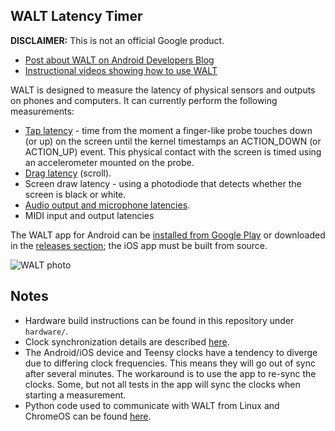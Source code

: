 ## WALT Latency Timer ##

**DISCLAIMER:** This is not an official Google product.

 * [Post about WALT on Android Developers Blog](http://android-developers.blogspot.ca/2016/04/a-new-method-to-measure-touch-and-audio.html)
 * [Instructional videos showing how to use WALT](https://www.youtube.com/playlist?list=PLd6Fi7WgXfcCEJg1FDqNCoQfpWo7W3J5a)

WALT is designed to measure the latency of physical sensors and outputs on phones and computers. It can currently perform the following measurements:

 * [Tap latency](docs/TapLatency.md) - time from the moment a finger-like probe touches down (or up) on the screen
   until the kernel timestamps an ACTION_DOWN (or ACTION_UP) event. This physical contact with
   the screen is timed using an accelerometer mounted on the probe.
 * [Drag latency](docs/DragLatency.md) (scroll).
 * Screen draw latency - using a photodiode that detects whether the screen is black or white.
 * [Audio output and microphone latencies](docs/AudioLatency.md).
 * MIDI input and output latencies

The WALT app for Android can be
[installed from Google Play](https://play.google.com/store/apps/details?id=org.kamrik.latency.walt)
or downloaded in the [releases section](https://github.com/google/walt/releases); the iOS app must be built from source.

![WALT photo](docs/WALT_photo_audio.jpg)


## Notes
* Hardware build instructions can be found in this repository under `hardware/`.
* Clock synchronization details are described [here](android/WALT/app/src/main/jni/README.md).
* The Android/iOS device and Teensy clocks have a tendency to diverge due to
  differing clock frequencies. This means they will go out of sync after
  several minutes. The workaround is to use the app to re-sync the
  clocks. Some, but not all tests in the app will sync the clocks when starting a measurement.
* Python code used to communicate with WALT from Linux and ChromeOS can be found
  [here](https://chromium.googlesource.com/chromiumos/platform/touchbot/+/master/quickstep/).


